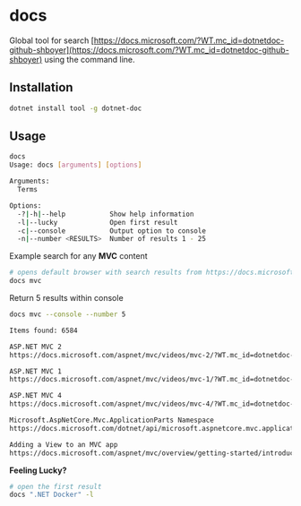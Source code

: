 # docs

Global tool for search [https://docs.microsoft.com/?WT.mc_id=dotnetdoc-github-shboyer](https://docs.microsoft.com/?WT.mc_id=dotnetdoc-github-shboyer) using the command line.

## Installation

```bash
dotnet install tool -g dotnet-doc
```

## Usage

```bash
docs
Usage: docs [arguments] [options]

Arguments:
  Terms

Options:
  -?|-h|--help           Show help information
  -l|--lucky             Open first result
  -c|--console           Output option to console
  -n|--number <RESULTS>  Number of results 1 - 25
```

Example search for any **MVC** content

```bash
# opens default browser with search results from https://docs.microsoft.com/?WT.mc_id=dotnetdoc-github-shboyer
docs mvc
```

Return 5 results within console

```bash
docs mvc --console --number 5

Items found: 6584

ASP.NET MVC 2
https://docs.microsoft.com/aspnet/mvc/videos/mvc-2/?WT.mc_id=dotnetdoc-github-shboyer

ASP.NET MVC 1
https://docs.microsoft.com/aspnet/mvc/videos/mvc-1/?WT.mc_id=dotnetdoc-github-shboyer

ASP.NET MVC 4
https://docs.microsoft.com/aspnet/mvc/videos/mvc-4/?WT.mc_id=dotnetdoc-github-shboyer

Microsoft.AspNetCore.Mvc.ApplicationParts Namespace
https://docs.microsoft.com/dotnet/api/microsoft.aspnetcore.mvc.applicationparts?WT.mc_id=dotnetdoc-github-shboyer

Adding a View to an MVC app
https://docs.microsoft.com/aspnet/mvc/overview/getting-started/introduction/adding-a-view?WT.mc_id=dotnetdoc-github-shboyer
```

**Feeling Lucky?**

```bash
# open the first result
docs ".NET Docker" -l
```